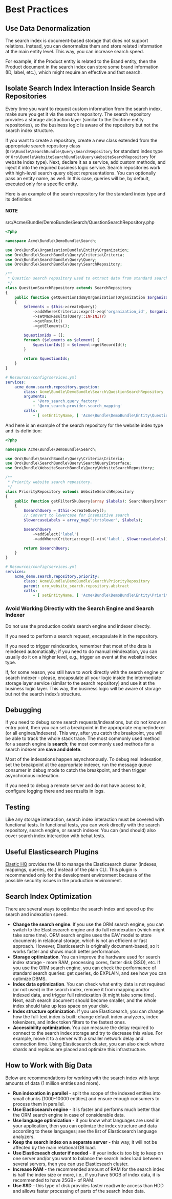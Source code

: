 <a id="search-best-practices"></a>

# Best Practices

## Use Data Denormalization

The search index is document-based storage that does not support relations. Instead, you can denormalize them and store related information at the main entity level. This way, you can increase search speed.

For example, if the Product entity is related to the Brand entity, then the Product document in the search index can store some brand information (ID, label, etc.), which might require an effective and fast search.

## Isolate Search Index Interaction Inside Search Repositories

Every time you want to request custom information from the search index, make sure you get it via the search repository. The search repository provides a storage abstraction layer (similar to the Doctrine entity repositories), so the business logic is aware of the repository but not the search index structure.

If you want to create a repository, create a new class extended from the appropriate search repository class (`Oro\Bundle\SearchBundle\Query\SearchRepository` for standard index type or `Oro\Bundle\WebsiteSearchBundle\Query\WebsiteSearchRepository` for website index type). Next, declare it as a service, add custom methods, and inject it into the required business logic service. Search repositories work with high-level search query object representations. You can optionally pass an entity name, as well. In this case, queries will be, by default, executed only for a specific entity.

Here is an example of the search repository for the standard index type and its definition:

#### NOTE
src/Acme/Bundle/DemoBundle/Search/QuestionSearchRepository.php
```php
<?php

namespace Acme\Bundle\DemoBundle\Search;

use Oro\Bundle\OrganizationBundle\Entity\Organization;
use Oro\Bundle\SearchBundle\Query\Criteria\Criteria;
use Oro\Bundle\SearchBundle\Query\Query;
use Oro\Bundle\SearchBundle\Query\SearchRepository;

/**
 * Question search repository used to extract data from standard search index.
 */
class QuestionSearchRepository extends SearchRepository
{
    public function getQuestionIdsByOrganization(Organization $organization): array
    {
        $elements = $this->createQuery()
            ->addWhere(Criteria::expr()->eq('organization_id', $organization->getId()))
            ->setMaxResults(Query::INFINITY)
            ->getResult()
            ->getElements();

        $questionIds = [];
        foreach ($elements as $element) {
            $questionIds[] = $element->getRecordId();
        }

        return $questionIds;
    }
}
```

```yaml
# Resources/config/services.yml
services:
    acme_demo.search.repository.question:
        class: Acme\Bundle\DemoBundle\Search\QuestionSearchRepository
        arguments:
            - '@oro_search.query_factory'
            - '@oro_search.provider.search_mapping'
        calls:
            - [ setEntityName, [ 'Acme\Bundle\DemoBundle\Entity\Question' ] ]
```

And here is an example of the search repository for the website index type and its definition:

```php
<?php

namespace Acme\Bundle\DemoBundle\Search;

use Oro\Bundle\SearchBundle\Query\Criteria\Criteria;
use Oro\Bundle\SearchBundle\Query\SearchQueryInterface;
use Oro\Bundle\WebsiteSearchBundle\Query\WebsiteSearchRepository;

/**
 * Priority website search repository.
 */
class PriorityRepository extends WebsiteSearchRepository
{
    public function getFilterSkuQuery(array $labels): SearchQueryInterface
    {
        $searchQuery = $this->createQuery();
        // Convert to lowercase for insensitive search
        $lowercaseLabels = array_map("strtolower", $labels);

        $searchQuery
            ->addSelect('label')
            ->addWhere(Criteria::expr()->in('label', $lowercaseLabels));

        return $searchQuery;
    }
}
```

```yaml
# Resources/config/services.yml
services:
    acme_demo.search.repository.priority:
        class: Acme\Bundle\DemoBundle\Search\PriorityRepository
        parent: oro_website_search.repository.abstract
        calls:
            - [ setEntityName, [ 'Acme\Bundle\DemoBundle\Entity\Priority' ] ]
```

### Avoid Working Directly with the Search Engine and Search Indexer

Do not use the production code’s search engine and indexer directly.

If you need to perform a search request, encapsulate it in the repository.

If you need to trigger reindexation, remember that most of the data is reindexed automatically; if you need to do manual reindexation, you can usually do it on a higher level, e.g., trigger an event at the website index type.

If, for some reason, you still have to work directly with the search engine or search indexer - please, encapsulate all your logic inside the intermediate storage layer service (similar to the search repository) and use it at the business logic layer. This way, the business logic will be aware of storage but not the search index’s structure.

## Debugging

If you need to debug some search requests/indexations, but do not know an entry point, then you can set a breakpoint in the appropriate engine/indexer (or all engines/indexers). This way, after you catch the breakpoint, you will be able to track the whole stack trace. The most commonly used method for a search engine is **search**; the most commonly used methods for a search indexer are **save and delete**.

Most of the indexations happen asynchronously. To debug real indexation, set the breakpoint at the appropriate indexer, run the message queue consumer in debug mode to catch the breakpoint, and then trigger asynchronous indexation.

If you need to debug a remote server and do not have access to it, configure logging there and see results in logs.

## Testing

Like any storage interaction, search index interaction must be covered with functional tests. In functional tests, you can work directly with the search repository, search engine, or search indexer. You can (and should) also cover search index interaction with behat tests.

## Useful Elasticsearch Plugins

<a href="http://www.elastichq.org/" target="_blank">Elastic HQ</a> provides the UI to manage the Elasticsearch cluster (indexes, mappings, queries, etc.) instead of the plain CLI. This plugin is recommended only for the development environment because of the possible security issues in the production environment.

## Search Index Optimization

There are several ways to optimize the search index and speed up the search and indexation speed.

* **Change the search engine**. If you use the ORM search engine, you can switch to the Elasticsearch engine and do full reindexation (which might take some time). ORM search engine uses the EAV model to store documents in relational storage, which is not an efficient or fast approach. However, Elasticsearch is originally document-based, so it works faster and shows much better performance.
* **Storage optimization**. You can improve the hardware used for search index storage - more RAM, processing cores, faster disk (SSD), etc. If you use the ORM search engine, you can check the performance of standard search queries: get queries, do EXPLAIN, and see how you can optimize DBMS.
* **Index data optimization**. You can check what entity data is not required (or not used) in the search index, remove it from mapping and/or indexed data, and trigger full reindexation (it might take some time). Next, each search document should become smaller, and the whole index should take up less space on your disk.
* **Index structure optimization**. If you use Elasticsearch, you can change how the full-text index is built: change default index analyzers, index tokenizers, and index token filters to the fastest ones.
* **Accessibility optimization**. You can measure the delay required to connect to the search index storage and try to decrease this value. For example, move it to a server with a smaller network delay and connection time. Using Elasticsearch cluster, you can also check where shards and replicas are placed and optimize this infrastructure.

## How to Work with Big Data

Below are recommendations for working with the search index with large amounts of data (1 million entities and more).

* **Run indexation in parallel** - split the scope of the indexed entities into small chunks (1000-10000 entities) and ensure enough consumers to process them in parallel.
* **Use Elasticsearch engine** - it is faster and performs much better than the ORM search engine in case of considerable data.
* **Use language optimization** - if you know what languages are used in your application, then you can optimize the index structure and data according to these languages; see the list of Elasticsearch language analyzers.
* **Keep the search index on a separate server** - this way, it will not be affected by the main relational DB load.
* **Use Elasticseach cluster if needed** - if your index is too big to keep on one server and/or you want to balance the search index load between several servers, then you can use Elasticseach cluster.
* **Increase RAM** - the recommended amount of RAM for the search index is half the index size or more, i.e., if you have 50GB of index data, it is recommended to have 25GB+ of RAM.
* **Use SSD** - this type of disk provides faster read/write access than HDD and allows faster processing of parts of the search index data.

<!-- Frontend -->
